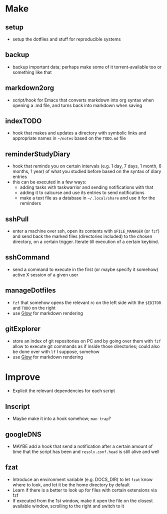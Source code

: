# Make

## setup
- setup the dotfiles and stuff for reproducible systems

## backup
- backup important data; perhaps make some of it torrent-available too or something like that
## markdown2org
- script/hook for Emacs that converts markdown into org syntax when opening a .md file, and turns back into markdown when saving

## indexTODO
- hook that makes and updates a directory with symbolic links and appropriate names in `~/notes` based on the `TODO.md` file

## reminderStudyDiary
- hook that reminds you on certain intervals (e.g. 1 day, 7 days, 1 month, 6 months, 1 year) of what you studied before based on the syntax of diary entries
- this can be executed in a few ways:
	- adding tasks with taskwarrior and sending notifications with that
	- adding it to calcurse and use its entries to send notifications
	- make a text file as a database in `~/.local/share` and use it for the reminders

## sshPull
- enter a machine over ssh, open its contents with `$FILE_MANAGER` (or `fzf`) and send back the marked files (directories included) to the chosen directory, on a certain trigger. Iterate till execution of a certain keybind.

## sshCommand
- send a command to execute in the first (or maybe specify it somehow) active X session of a given user

## manageDotfiles
- `fzf` that somehow opens the relevant rc on the left side with the `$EDITOR` and `TODO` on the right
- use [Glow](https://github.com/charmbracelet/glow) for markdown rendering
 
## gitExplorer
- store an index of git repositories on PC and by going over them with `fzf` allow to execute git commands as if inside those directories; could also be done over with `lf` I suppose, somehow
- use [Glow](https://github.com/charmbracelet/glow) for markdown rendering
  
# Improve 

- Explicit the relevant dependencies for each script
 
## lnscript
- Maybe make it into a hook somehow; `man trap`?

## googleDNS
- MAYBE add a hook that send a notification after a certain amount of time that the script has been and `resolv.conf.head` is still alive and well

## fzat
- Introduce an environment variable (e.g. DOCS_DIR) to let `fzat` know where to look, and let it be the home directory by default
- Learn if there is a better to look up for files with certain extensions via fzf
- If executed from the 1st window, make it open the file on the closest available window, scrolling to the right and switch to it
